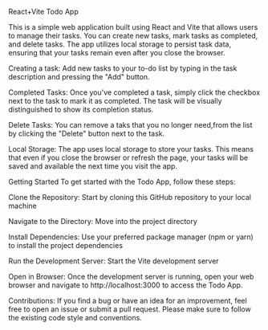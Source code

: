 React+Vite Todo App

This is a simple web application built using React and Vite that allows users to manage their tasks. You can create new tasks, mark tasks as completed, and delete tasks. The app utilizes local storage to persist task data, ensuring that your tasks remain even after you close the browser.

Creating a task:
Add new tasks to your to-do list by typing in the task description and pressing the "Add" button.

Completed Tasks:
Once you've completed a task, simply click the checkbox next to the task to mark it as completed. The task will be visually distinguished to show its completion status.

Delete Tasks:
You can remove a taks that you no longer need,from the list by clicking the "Delete" button next to the task.

Local Storage:
The app uses local storage to store your tasks. This means that even if you close the browser or refresh the page, your tasks will be saved and available the next time you visit the app.

Getting Started
To get started with the Todo App, follow these steps:

Clone the Repository:
Start by cloning this GitHub repository to your local machine

Navigate to the Directory:
Move into the project directory

Install Dependencies:
Use your preferred package manager (npm or yarn) to install the project dependencies

Run the Development Server:
Start the Vite development server

Open in Browser:
Once the development server is running, open your web browser and navigate to http://localhost:3000 to access the Todo App.


Contributions: 
If you find a bug or have an idea for an improvement, feel free to open an issue or submit a pull request. Please make sure to follow the existing code style and conventions.

